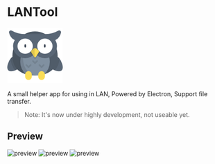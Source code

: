# LANTool

<img src="https://github.com/SUCHMOKUO/LANTool/raw/master/doc/images/icon.png" />

A small helper app for using in LAN, Powered by Electron, Support file transfer. 

> Note: It's now under highly development, not useable yet.

## Preview
![preview](http://github.com/SUCHMOKUO/LANTool/raw/master/doc/images/screenshot0.jpg)
![preview](http://github.com/SUCHMOKUO/LANTool/raw/master/doc/images/screenshot1.jpg)
![preview](http://github.com/SUCHMOKUO/LANTool/raw/master/doc/images/screenshot2.jpg)